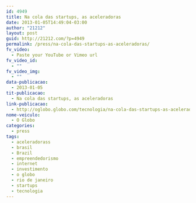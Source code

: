 ```yaml
---
id: 4949
title: Na cola das startups, as aceleradoras
date: 2013-01-05T14:49:04-03:00
author: "21212"
layout: post
guid: http://21212.com/?p=4949
permalink: /press/na-cola-das-startups-as-aceleradoras/
fv_video:
  - Paste your YouTube or Vimeo url
fv_video_id:
  - ""
fv_video_img:
  - ""
data-publicacao:
  - 2013-01-05
tit-publicacao:
  - Na cola das startups, as aceleradoras
link-publicacao:
  - http://oglobo.globo.com/tecnologia/na-cola-das-startups-as-aceleradoras-7207560
nome-veiculo:
  - O Globo
categories:
  - press
tags:
  - aceleradorass
  - brasil
  - Brazil
  - empreendedorismo
  - internet
  - investimento
  - o globo
  - rio de janeiro
  - startups
  - tecnologia
---
```

